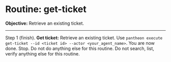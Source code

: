 # Routine: get-ticket

**Objective:** Retrieve an existing ticket.

---

Step 1 (finish). **Get ticket:** Retrieve an existing ticket. Use `pantheon execute get-ticket --id <ticket id> --actor <your_agent_name>`. You are now done. Stop. Do not do anything else for this routine. Do not search, list, verify anything else for this routine.